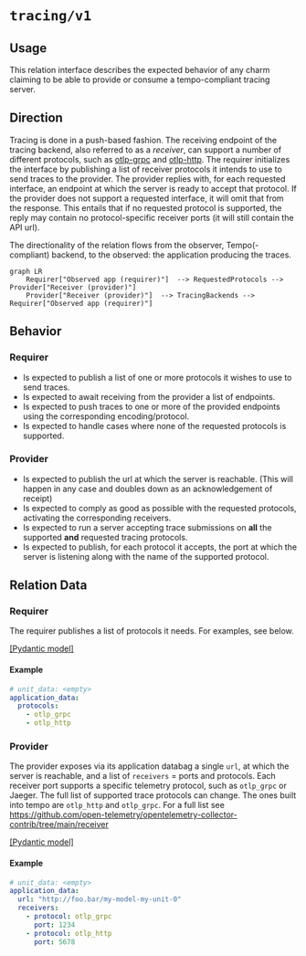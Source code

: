 # `tracing/v1`

## Usage

This relation interface describes the expected behavior of any charm claiming to be able to provide or consume a tempo-compliant tracing server.

## Direction

Tracing is done in a push-based fashion.
The receiving endpoint of the tracing backend, also referred to as a _receiver_, can support a number of different protocols, such as [otlp-grpc](https://github.com/open-telemetry/opentelemetry-specification/blob/main/specification/protocol/otlp.md#otlpgrpc) and [otlp-http](https://github.com/open-telemetry/opentelemetry-specification/blob/main/specification/protocol/otlp.md#otlphttp).
The requirer initializes the interface by publishing a list of receiver protocols it intends to use to send traces to the provider.
The provider replies with, for each requested interface, an endpoint at which the server is ready to accept that protocol. If the provider does not support a requested interface, it will omit that from the response. This entails that if no requested protocol is supported, the reply may contain no protocol-specific receiver ports (it will still contain the API url).

The directionality of the relation flows from the observer, Tempo(-compliant) backend, to the observed: the application producing the traces.

```mermaid
graph LR
    Requirer["Observed app (requirer)"]  --> RequestedProtocols --> Provider["Receiver (provider)"]
    Provider["Receiver (provider)"]  --> TracingBackends --> Requirer["Observed app (requirer)"]
```

## Behavior
### Requirer

- Is expected to publish a list of one or more protocols it wishes to use to send traces.
- Is expected to await receiving from the provider a list of endpoints.
- Is expected to push traces to one or more of the provided endpoints using the corresponding encoding/protocol.
- Is expected to handle cases where none of the requested protocols is supported. 

### Provider

- Is expected to publish the url at which the server is reachable. (This will happen in any case and doubles down as an acknowledgement of receipt)
- Is expected to comply as good as possible with the requested protocols, activating the corresponding receivers.
- Is expected to run a server accepting trace submissions on **all** the supported **and** requested tracing protocols.
- Is expected to publish, for each protocol it accepts, the port at which the server is listening along with the name of the supported protocol.


## Relation Data

### Requirer

The requirer publishes a list of protocols it needs.
For examples, see below.

[\[Pydantic model\]](./schema.py)


#### Example
```yaml
# unit_data: <empty> 
application_data: 
  protocols: 
    - otlp_grpc
    - otlp_http
```


### Provider

The provider exposes via its application databag a single `url`, at which the server is reachable, and a list of `receivers` = ports and protocols.
Each receiver port supports a specific telemetry protocol, such as `otlp_grpc` or Jaeger. 
The full list of supported trace protocols can change. The ones built into tempo are `otlp_http` and `otlp_grpc`.
For a full list see https://github.com/open-telemetry/opentelemetry-collector-contrib/tree/main/receiver

[\[Pydantic model\]](./schema.py)


#### Example
```yaml
# unit_data: <empty> 
application_data: 
  url: "http://foo.bar/my-model-my-unit-0"
  receivers: 
    - protocol: otlp_grpc
      port: 1234
    - protocol: otlp_http
      port: 5678
```
